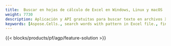 ```yaml
---
title:  Buscar en hojas de cálculo de Excel en Windows, Linux y macOS
weight: 7730
description: Aplicación y API gratuitas para buscar texto en archivos XLS, XLSX y ODS
keywords: [Aspose.Cells., search words with pattern in Excel file., find words with pattern in Excel file., search string with pattern in Excel file., find words with pattern in Excel file., search words in excel file., find words in excel file., search string in excel file., find string in excel file]
---
```

{{< blocks/products/pf/agp/feature-solution >}} 


